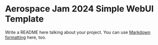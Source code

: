 # Aerospace Jam 2024 Simple WebUI Template

Write a README here talking about your project. You can use [Markdown formatting](https://www.markdownguide.org/basic-syntax/) here, too.

